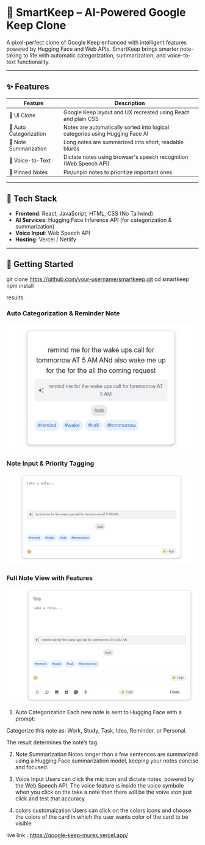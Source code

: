 # 🧠 SmartKeep – AI-Powered Google Keep Clone

A pixel-perfect clone of Google Keep enhanced with intelligent features powered by Hugging Face and Web APIs. SmartKeep brings smarter note-taking to life with automatic categorization, summarization, and voice-to-text functionality.

---

## ✨ Features

| Feature             | Description                                                                 |
|---------------------|-----------------------------------------------------------------------------|
| 🧩 UI Clone          | Google Keep layout and UX recreated using React and plain CSS              |
| 🧠 Auto Categorization | Notes are automatically sorted into logical categories using Hugging Face AI |
| 📝 Note Summarization | Long notes are summarized into short, readable blurbs                      |
| 🎤 Voice-to-Text     | Dictate notes using browser's speech recognition (Web Speech API)           |
| 📌 Pinned Notes      | Pin/unpin notes to prioritize important ones                                |

---

## 🔧 Tech Stack

- **Frontend**: React, JavaScript, HTML, CSS (No Tailwind)
- **AI Services**: Hugging Face Inference API (for categorization & summarization)
- **Voice Input**: Web Speech API
- **Hosting**: Vercel / Netlify

---

## 🚀 Getting Started

git clone https://github.com/your-username/smartkeep.git
cd smartkeep
npm install

results 

### Auto Categorization & Reminder Note
![Auto Categorization](./src/assets/Screenshot%202025-05-05%20095101.png)

### Note Input & Priority Tagging
![Note Input](src/assets/Screenshot%202025-05-05%20095901.png)

### Full Note View with Features
![Full Note View](./src/assets/Screenshot%202025-05-05%20095924.png)

1. Auto Categorization
Each new note is sent to Hugging Face with a prompt:

Categorize this note as: Work, Study, Task, Idea, Reminder, or Personal.

The result determines the note’s tag.

2. Note Summarization
Notes longer than a few sentences are summarized using a Hugging Face summarization model, keeping your notes concise and focused.

3. Voice Input
Users can click the mic icon and dictate notes, powered by the Web Speech API. The voice feature is inside the voice symbole when you click on the take a note then there will be the voive icon just click and test that accuracy

4. colors customaization
Users can click on the colors icons and choose the colors of the card in which the user wants color of the card to be visible 


live link : https://google-keep-murex.vercel.app/
